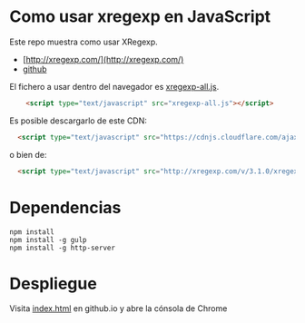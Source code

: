 # Como usar xregexp en JavaScript

Este repo muestra como usar XRegexp.

* [http://xregexp.com/](http://xregexp.com/)
* [github](https://github.com/slevithan/xregexp)

El fichero a usar dentro del navegador es
[xregexp-all.js](https://github.com/slevithan/xregexp/blob/master/xregexp-all.js).

```html
    <script type="text/javascript" src="xregexp-all.js"></script>
```
Es posible descargarlo de este CDN:

```html
  <script type="text/javascript" src="https://cdnjs.cloudflare.com/ajax/libs/xregexp/2.0.0/xregexp-all-min.js"></script>
```

o bien de:

```html
  <script type="text/javascript" src="http://xregexp.com/v/3.1.0/xregexp-all.js"></script>
```

# Dependencias
   
    npm install
    npm install -g gulp
    npm install -g http-server

# Despliegue

  Visita [index.html](ULL-ESIT-GRADOII-PL.github.io/xregexp-example) en github.io y abre la cónsola de Chrome
